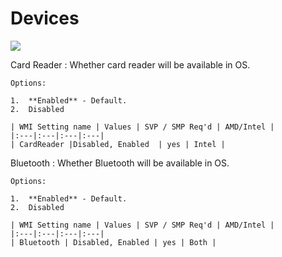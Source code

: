 # Devices #
![](https://cdrt.github.io/mk_docs/ref/bios/settings/thinkstation/img/ts_devices_pciexpress_p3twr.PNG)
   

Card Reader
:	Whether card reader will be available in OS.

	Options:

	1.	**Enabled** - Default.
	2.	Disabled

	| WMI Setting name | Values | SVP / SMP Req'd | AMD/Intel |
	|:---|:---|:---|:---|
	| CardReader |Disabled, Enabled  | yes | Intel |

Bluetooth
:	Whether Bluetooth will be available in OS.

	Options:

	1.	**Enabled** - Default.
	2.	Disabled  

	| WMI Setting name | Values | SVP / SMP Req'd | AMD/Intel |
	|:---|:---|:---|:---|
	| Bluetooth | Disabled, Enabled | yes | Both |


